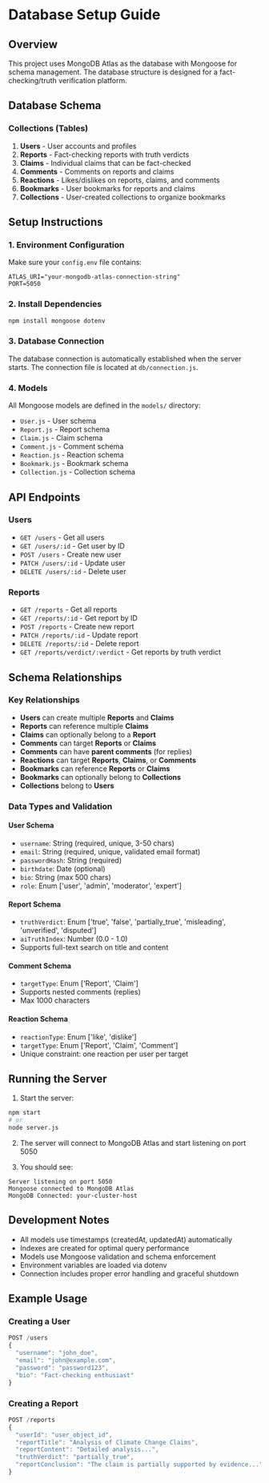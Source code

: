 # Database Setup Guide

## Overview
This project uses MongoDB Atlas as the database with Mongoose for schema management. The database structure is designed for a fact-checking/truth verification platform.

## Database Schema

### Collections (Tables)

1. **Users** - User accounts and profiles
2. **Reports** - Fact-checking reports with truth verdicts
3. **Claims** - Individual claims that can be fact-checked
4. **Comments** - Comments on reports and claims
5. **Reactions** - Likes/dislikes on reports, claims, and comments
6. **Bookmarks** - User bookmarks for reports and claims
7. **Collections** - User-created collections to organize bookmarks

## Setup Instructions

### 1. Environment Configuration
Make sure your `config.env` file contains:
```
ATLAS_URI="your-mongodb-atlas-connection-string"
PORT=5050
```

### 2. Install Dependencies
```bash
npm install mongoose dotenv
```

### 3. Database Connection
The database connection is automatically established when the server starts. The connection file is located at `db/connection.js`.

### 4. Models
All Mongoose models are defined in the `models/` directory:
- `User.js` - User schema
- `Report.js` - Report schema
- `Claim.js` - Claim schema
- `Comment.js` - Comment schema
- `Reaction.js` - Reaction schema
- `Bookmark.js` - Bookmark schema
- `Collection.js` - Collection schema

## API Endpoints

### Users
- `GET /users` - Get all users
- `GET /users/:id` - Get user by ID
- `POST /users` - Create new user
- `PATCH /users/:id` - Update user
- `DELETE /users/:id` - Delete user

### Reports
- `GET /reports` - Get all reports
- `GET /reports/:id` - Get report by ID
- `POST /reports` - Create new report
- `PATCH /reports/:id` - Update report
- `DELETE /reports/:id` - Delete report
- `GET /reports/verdict/:verdict` - Get reports by truth verdict

## Schema Relationships

### Key Relationships
- **Users** can create multiple **Reports** and **Claims**
- **Reports** can reference multiple **Claims**
- **Claims** can optionally belong to a **Report**
- **Comments** can target **Reports** or **Claims**
- **Comments** can have **parent comments** (for replies)
- **Reactions** can target **Reports**, **Claims**, or **Comments**
- **Bookmarks** can reference **Reports** or **Claims**
- **Bookmarks** can optionally belong to **Collections**
- **Collections** belong to **Users**

### Data Types and Validation

#### User Schema
- `username`: String (required, unique, 3-50 chars)
- `email`: String (required, unique, validated email format)
- `passwordHash`: String (required)
- `birthdate`: Date (optional)
- `bio`: String (max 500 chars)
- `role`: Enum ['user', 'admin', 'moderator', 'expert']

#### Report Schema
- `truthVerdict`: Enum ['true', 'false', 'partially_true', 'misleading', 'unverified', 'disputed']
- `aiTruthIndex`: Number (0.0 - 1.0)
- Supports full-text search on title and content

#### Comment Schema
- `targetType`: Enum ['Report', 'Claim']
- Supports nested comments (replies)
- Max 1000 characters

#### Reaction Schema
- `reactionType`: Enum ['like', 'dislike']
- `targetType`: Enum ['Report', 'Claim', 'Comment']
- Unique constraint: one reaction per user per target

## Running the Server

1. Start the server:
```bash
npm start
# or
node server.js
```

2. The server will connect to MongoDB Atlas and start listening on port 5050

3. You should see:
```
Server listening on port 5050
Mongoose connected to MongoDB Atlas
MongoDB Connected: your-cluster-host
```

## Development Notes

- All models use timestamps (createdAt, updatedAt) automatically
- Indexes are created for optimal query performance
- Models use Mongoose validation and schema enforcement
- Environment variables are loaded via dotenv
- Connection includes proper error handling and graceful shutdown

## Example Usage

### Creating a User
```javascript
POST /users
{
  "username": "john_doe",
  "email": "john@example.com",
  "password": "password123",
  "bio": "Fact-checking enthusiast"
}
```

### Creating a Report
```javascript
POST /reports
{
  "userId": "user_object_id",
  "reportTitle": "Analysis of Climate Change Claims",
  "reportContent": "Detailed analysis...",
  "truthVerdict": "partially_true",
  "reportConclusion": "The claim is partially supported by evidence..."
}
```
